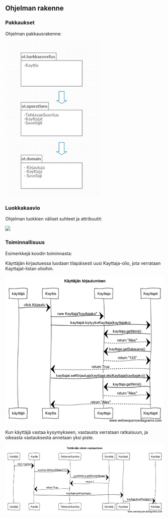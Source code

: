 ## Ohjelman rakenne

### Pakkaukset
Ohjelman pakkausrakenne:

<img src="https://github.com/alexawik/ot-harjoitustyo/blob/master/dokumentointi/images/packages.jpg" width="300">

### Luokkakaavio

Ohjelman luokkien väliset suhteet ja attribuutit:

<img src="https://yuml.me/1eacb2c9.jpg">

### Toiminnallisuus

Esimerkkejä koodin toiminnasta:

Käyttäjän kirjautuessa luodaan tilapäisesti uusi Kayttaja-olio, jota verrataan Kayttajat-listan olioihin.

<img src="https://github.com/alexawik/ot-harjoitustyo/blob/master/dokumentointi/images/kirjautumissekvenssi.png">


Kun käyttäjä vastaa kysymykseen, vastausta verrataan ratkaisuun, ja oikeasta vastauksesta annetaan yksi piste.

<img src="https://github.com/alexawik/ot-harjoitustyo/blob/master/dokumentointi/images/vastaussekvenssi.png">
